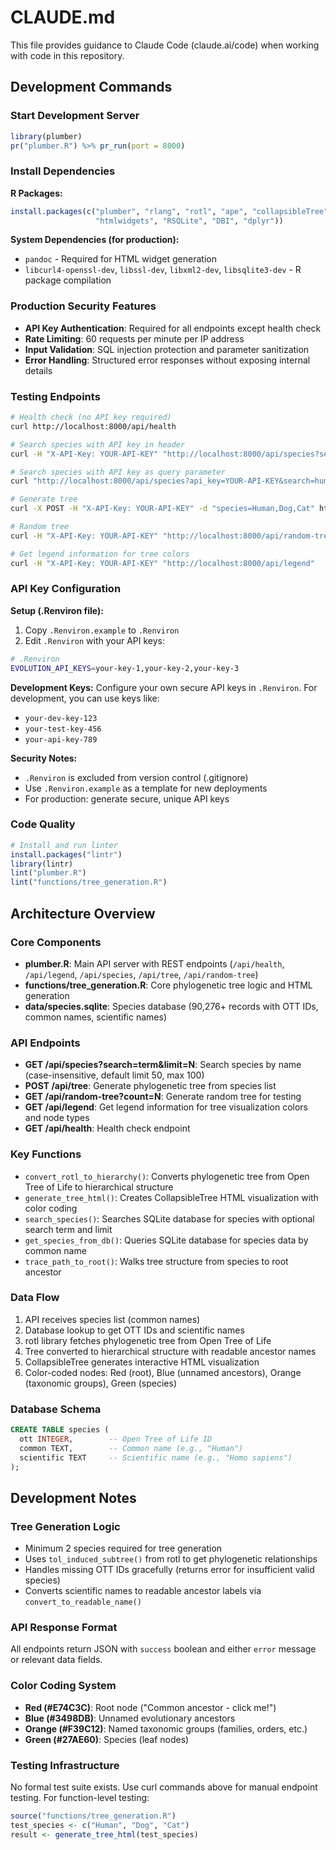 # CLAUDE.md

This file provides guidance to Claude Code (claude.ai/code) when working with code in this repository.

## Development Commands

### Start Development Server
```r
library(plumber)
pr("plumber.R") %>% pr_run(port = 8000)
```

### Install Dependencies

**R Packages:**
```r
install.packages(c("plumber", "rlang", "rotl", "ape", "collapsibleTree", 
                   "htmlwidgets", "RSQLite", "DBI", "dplyr"))
```

**System Dependencies (for production):**
- `pandoc` - Required for HTML widget generation
- `libcurl4-openssl-dev`, `libssl-dev`, `libxml2-dev`, `libsqlite3-dev` - R package compilation

### Production Security Features
- **API Key Authentication**: Required for all endpoints except health check
- **Rate Limiting**: 60 requests per minute per IP address
- **Input Validation**: SQL injection protection and parameter sanitization
- **Error Handling**: Structured error responses without exposing internal details

### Testing Endpoints
```bash
# Health check (no API key required)
curl http://localhost:8000/api/health

# Search species with API key in header
curl -H "X-API-Key: YOUR-API-KEY" "http://localhost:8000/api/species?search=whale&limit=7"

# Search species with API key as query parameter
curl "http://localhost:8000/api/species?api_key=YOUR-API-KEY&search=human&limit=3"

# Generate tree
curl -X POST -H "X-API-Key: YOUR-API-KEY" -d "species=Human,Dog,Cat" http://localhost:8000/api/tree

# Random tree
curl -H "X-API-Key: YOUR-API-KEY" "http://localhost:8000/api/random-tree?count=3"

# Get legend information for tree colors
curl -H "X-API-Key: YOUR-API-KEY" "http://localhost:8000/api/legend"
```

### API Key Configuration

**Setup (.Renviron file):**
1. Copy `.Renviron.example` to `.Renviron`
2. Edit `.Renviron` with your API keys:
```bash
# .Renviron
EVOLUTION_API_KEYS=your-key-1,your-key-2,your-key-3
```

**Development Keys:**
Configure your own secure API keys in `.Renviron`. For development, you can use keys like:
- `your-dev-key-123`
- `your-test-key-456`
- `your-api-key-789`

**Security Notes:**
- `.Renviron` is excluded from version control (.gitignore)
- Use `.Renviron.example` as a template for new deployments
- For production: generate secure, unique API keys

### Code Quality
```r
# Install and run linter
install.packages("lintr")
library(lintr)
lint("plumber.R")
lint("functions/tree_generation.R")
```

## Architecture Overview

### Core Components
- **plumber.R**: Main API server with REST endpoints (`/api/health`, `/api/legend`, `/api/species`, `/api/tree`, `/api/random-tree`)
- **functions/tree_generation.R**: Core phylogenetic tree logic and HTML generation
- **data/species.sqlite**: Species database (90,276+ records with OTT IDs, common names, scientific names)

### API Endpoints
- **GET /api/species?search=term&limit=N**: Search species by name (case-insensitive, default limit 50, max 100)
- **POST /api/tree**: Generate phylogenetic tree from species list
- **GET /api/random-tree?count=N**: Generate random tree for testing
- **GET /api/legend**: Get legend information for tree visualization colors and node types
- **GET /api/health**: Health check endpoint

### Key Functions
- `convert_rotl_to_hierarchy()`: Converts phylogenetic tree from Open Tree of Life to hierarchical structure
- `generate_tree_html()`: Creates CollapsibleTree HTML visualization with color coding
- `search_species()`: Searches SQLite database for species with optional search term and limit
- `get_species_from_db()`: Queries SQLite database for species data by common name
- `trace_path_to_root()`: Walks tree structure from species to root ancestor

### Data Flow
1. API receives species list (common names)
2. Database lookup to get OTT IDs and scientific names
3. rotl library fetches phylogenetic tree from Open Tree of Life  
4. Tree converted to hierarchical structure with readable ancestor names
5. CollapsibleTree generates interactive HTML visualization
6. Color-coded nodes: Red (root), Blue (unnamed ancestors), Orange (taxonomic groups), Green (species)

### Database Schema
```sql
CREATE TABLE species (
  ott INTEGER,        -- Open Tree of Life ID
  common TEXT,        -- Common name (e.g., "Human")  
  scientific TEXT     -- Scientific name (e.g., "Homo sapiens")
);
```

## Development Notes

### Tree Generation Logic
- Minimum 2 species required for tree generation
- Uses `tol_induced_subtree()` from rotl to get phylogenetic relationships
- Handles missing OTT IDs gracefully (returns error for insufficient valid species)
- Converts scientific names to readable ancestor labels via `convert_to_readable_name()`

### API Response Format
All endpoints return JSON with `success` boolean and either `error` message or relevant data fields.

### Color Coding System
- **Red (#E74C3C)**: Root node ("Common ancestor - click me!")
- **Blue (#3498DB)**: Unnamed evolutionary ancestors  
- **Orange (#F39C12)**: Named taxonomic groups (families, orders, etc.)
- **Green (#27AE60)**: Species (leaf nodes)

### Testing Infrastructure
No formal test suite exists. Use curl commands above for manual endpoint testing. For function-level testing:
```r
source("functions/tree_generation.R")
test_species <- c("Human", "Dog", "Cat")
result <- generate_tree_html(test_species)
```
